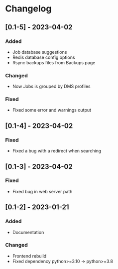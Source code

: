 # Changelog

## [0.1-5] - 2023-04-02 


### Added

- Job database suggestions
- Redis database config options
- Rsync backups files from Backups page

### Changed

- Now Jobs is grouped by DMS profiles

### Fixed

- Fixed some error and warnings output

## [0.1-4] - 2023-04-02 

### Fixed

- Fixed a bug with a redirect when searching

## [0.1-3] - 2023-04-02 

### Fixed

- Fixed bug in web server path

## [0.1-2] - 2023-01-21

### Added

- Documentation

### Changed

- Frontend rebuild
- Fixed dependency python>=3.10 -> python>=3.8
